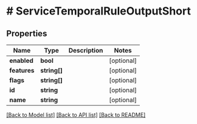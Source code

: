 # # ServiceTemporalRuleOutputShort

## Properties

Name | Type | Description | Notes
------------ | ------------- | ------------- | -------------
**enabled** | **bool** |  | [optional]
**features** | **string[]** |  | [optional]
**flags** | **string[]** |  | [optional]
**id** | **string** |  | [optional]
**name** | **string** |  | [optional]

[[Back to Model list]](../../README.md#models) [[Back to API list]](../../README.md#endpoints) [[Back to README]](../../README.md)
